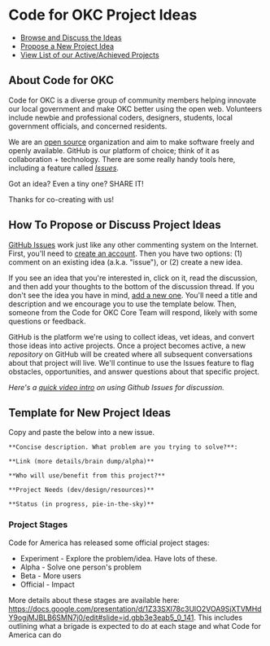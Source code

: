 # Code for OKC Project Ideas

- [Browse and Discuss the Ideas](https://github.com/codeforokc/project-ideas/issues)
- [Propose a New Project Idea](https://github.com/codeforokc/project-ideas/issues/new)
- [View List of our Active/Achieved Projects](http://codeforokc.org/projects)

## About Code for OKC

Code for OKC is a diverse group of community members helping innovate our local government and make OKC better using the open web. Volunteers include newbie and professional coders, designers, students, local government officials, and concerned residents.

We are an [open source](https://en.wikipedia.org/wiki/Open_source) organization and aim to make software freely and openly available. GitHub is our platform of choice; think of it as collaboration + technology. There are some really handy tools here, including a feature called [*Issues*](https://github.com/codeforokc/project-ideas/issues).

Got an idea? Even a tiny one? SHARE IT!

Thanks for co-creating with us!

## How To Propose or Discuss Project Ideas

[GitHub Issues](https://guides.github.com/features/issues/) work just like any other commenting system on the Internet. First, you'll need to [create an account](https://github.com/join). Then you have two options: (1) comment on an existing idea (a.k.a. "issue"), or (2) create a new idea.

If you see an idea that you're interested in, click on it, read the discussion, and then add your thoughts to the bottom of the discussion thread. If you don't see the idea you have in mind, [add a new one](https://github.com/codeforokc/project-ideas/issues/new). You'll need a title and description and we encourage you to use the template below. Then, someone from the Code for OKC Core Team will respond, likely with some questions or feedback. 

GitHub is the platform we're using to collect ideas, vet ideas, and convert those ideas into active projects. Once a project becomes active, a new *repository* on GitHub will be created where all subsequent conversations about that project will live. We'll continue to use the Issues feature to flag obstacles, opportunities, and answer questions about that specific project.

*Here's a [quick video intro](https://www.youtube.com/watch?v=KlrJVSJRUN4) on using Github Issues for discussion.*

## Template for New Project Ideas

Copy and paste the below into a new issue.

```
**Concise description. What problem are you trying to solve?**: 

**Link (more details/brain dump/alpha)**

**Who will use/benefit from this project?**

**Project Needs (dev/design/resources)**

**Status (in progress, pie-in-the-sky)**
```

### Project Stages

Code for America has released some official project stages:

- Experiment - Explore the problem/idea. Have lots of these.
- Alpha - Solve one person's problem
- Beta - More users
- Official - Impact

More details about these stages are available here: https://docs.google.com/presentation/d/1Z33SXl78c3UlO2VOA9SjXTVMHdY9ogjMJBLB6SMN7j0/edit#slide=id.gbb3e3eab5_0_141. This includes outlining what a brigade is expected to do at each stage and what Code for America can do 
